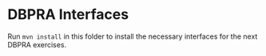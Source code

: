 # DBPRA Interfaces

Run `mvn install` in this folder to install the necessary interfaces for the next DBPRA exercises.
